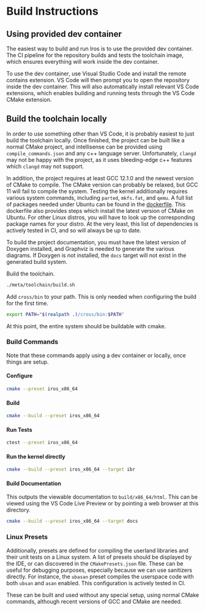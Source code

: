 # Build Instructions

## Using provided dev container

The easiest way to build and run Iros is to use the provided dev container. The CI pipeline for the repository builds
and tests the toolchain image, which ensures everything will work inside the dev container.

To use the dev container, use Visual Studio Code and install the remote contains extension. VS Code will then prompt you
to open the repository inside the dev container. This will also automatically install relevant VS Code extensions, which
enables building and running tests through the VS Code CMake extension.

## Build the toolchain locally

In order to use something other than VS Code, it is probably easiest to just build the toolchain locally. Once finished,
the project can be built like a normal CMake project, and intellisense can be provided using `compile_commands.json` and
any c++ language server. Unfortunately, `clangd` may not be happy with the project, as it uses bleeding-edge c++
features which `clangd` may not support.

In addition, the project requires at least GCC 12.1.0 and the newest version of CMake to compile. The CMake version can
probably be relaxed, but GCC 11 will fail to compile the system. Testing the kernel additionally requires various system
commands, including `parted`, `mkfs.fat`, and `qemu`. A full list of packages needed under Ubuntu can be found in the
[dockerfile](https://github.com/ColeTrammer/iros/tree/iris/meta/docker/Dockerfile). This dockerfile also provides steps
which install the latest version of CMake on Ubuntu. For other Linux distros, you will have to look up the corresponding
package names for your distro. At the very least, this list of dependencies is actively tested in CI, and so will always
be up to date.

To build the project documentation, you must have the latest version of Doxygen installed, and Graphviz is needed to
generate the various diagrams. If Doxygen is not installed, the `docs` target will not exist in the generated build
system.

Build the toolchain.

~~~sh
./meta/toolchain/build.sh
~~~

Add `cross/bin` to your path. This is only needed when configuring the build for the first time.

~~~sh
export PATH="$(realpath .)/cross/bin:$PATH"
~~~

At this point, the entire system should be buildable with cmake.

### Build Commands

Note that these commands apply using a dev container or locally, once things are setup.

#### Configure

~~~sh
cmake --preset iros_x86_64
~~~

#### Build

~~~sh
cmake --build --preset iros_x86_64
~~~

#### Run Tests

~~~sh
ctest --preset iros_x86_64
~~~

#### Run the kernel directly

~~~sh
cmake --build --preset iros_x86_64 --target ibr
~~~

#### Build Documentation

This outputs the viewable documentation to `build/x86_64/html`. This can be viewed using the VS Code Live Preview or by
pointing a web browser at this directory.

~~~sh
cmake --build --preset iros_x86_64 --target docs
~~~

### Linux Presets

Additionally, presets are defined for compiling the userland libraries and their unit tests on a Linux system. A list of
presets should be displayed by the IDE, or can discovered in the `CMakePresets.json` file. These can be useful for
debugging purposes, especially because we can use sanitizers directly. For instance, the `ubasan` preset compiles the
userspace code with both `ubsan` and `asan` enabled. This configuration is actively tested in CI.

These can be built and used without any special setup, using normal CMake commands, although recent versions of GCC and
CMake are needed.
